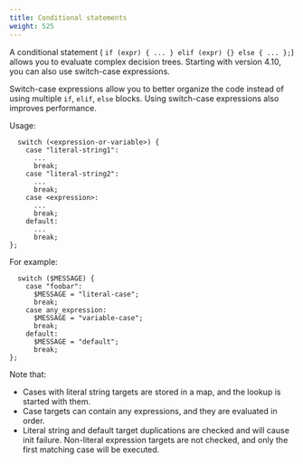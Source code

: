 ```yaml
---
title: Conditional statements
weight: 525
---
```


A conditional statement ( `if (expr) { ... } elif (expr) {} else { ... };`) allows you to evaluate complex decision trees. Starting with version 4.10, you can also use switch-case expressions.

Switch-case expressions allow you to better organize the code instead of using multiple `if`, `elif`, `else` blocks. Using switch-case expressions also improves performance.

Usage:

```shell
  switch (<expression-or-variable>) {
    case "literal-string1":
      ...
      break;
    case "literal-string2":
      ...
      break;
    case <expression>:
      ...
      break;
    default:
      ...
      break;
};
```

For example:

```shell
  switch ($MESSAGE) {
    case "foobar":
      $MESSAGE = "literal-case";
      break;
    case any_expression:
      $MESSAGE = "variable-case";
      break;
    default:
      $MESSAGE = "default";
      break;
};
```

Note that:

- Cases with literal string targets are stored in a map, and the lookup is started with them.
- Case targets can contain any expressions, and they are evaluated in order.
- Literal string and default target duplications are checked and will cause init failure. Non-literal expression targets are not checked, and only the first matching case will be executed.
